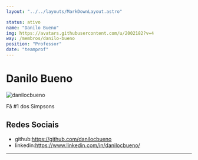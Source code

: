 ```yaml
---
layout: "../../layouts/MarkDownLayout.astro"

status: ativo
name: "Danilo Bueno"
img: https://avatars.githubusercontent.com/u/2002182?v=4
way: /membros/danilo-bueno
position: "Professor"
date: "teamprof"
---
```


# Danilo Bueno

![danilocbueno](https://avatars.githubusercontent.com/u/2002182?v=4)

Fã #1 dos Simpsons

## Redes Sociais
- github:https://github.com/danilocbueno
- linkedin:https://www.linkedin.com/in/danilocbueno/
***
